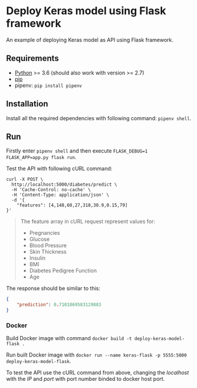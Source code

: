 # Deploy Keras model using Flask framework

An example of deploying Keras model as API using Flask framework.

## Requirements

- [Python](https://www.python.org/downloads/) >= 3.6 (should also work with version >= 2.7)
- [pip](https://pip.pypa.io/en/stable/installing/)
- pipenv: ```pip install pipenv```

## Installation

Install all the required dependencies with following command: ```pipenv shell```.

## Run

Firstly enter ```pipenv shell``` and then execute ```FLASK_DEBUG=1 FLASK_APP=app.py flask run```.

Test the API with following cURL command:

```shell
curl -X POST \
  http://localhost:5000/diabetes/predict \
  -H 'Cache-Control: no-cache' \
  -H 'Content-Type: application/json' \
  -d '{
	"features": [4,148,60,27,318,30.9,0.15,79]
}'
```

> The feature array in cURL request represent values for:
> - Pregnancies
> - Glucose
> - Blood Pressure
> - Skin Thickness
> - Insulin
> - BMI
> - Diabetes Pedigree Function
> - Age

The response should be similar to this:

```json
{
    "prediction": 0.7101869583129883
}
```

### Docker

Build Docker image with command ```docker build -t deploy-keras-model-flask .```

Run built Docker image with ```docker run --name keras-flask -p 5555:5000 deploy-keras-model-flask```.

To test the API use the cURL command from above, changing the *localhost* with the *IP* and *port* with port number binded to docker host port.